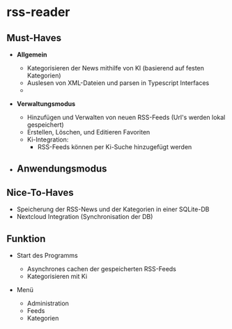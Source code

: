 # rss-reader

## Must-Haves

- **Allgemein**
  - Kategorisieren der News mithilfe von KI (basierend auf festen Kategorien)
  - Auslesen von XML-Dateien und parsen in Typescript Interfaces
  - 

- **Verwaltungsmodus**
  - Hinzufügen und Verwalten von neuen RSS-Feeds (Url's werden lokal gespeichert)
  - Erstellen, Löschen, und Editieren Favoriten
  - Ki-Integration:
    - RSS-Feeds können per Ki-Suche hinzugefügt werden

- **Anwendungsmodus**
  -
## Nice-To-Haves

- Speicherung der RSS-News und der Kategorien in einer SQLite-DB 
- Nextcloud Integration (Synchronisation der DB)

## Funktion
- Start des Programms
  - Asynchrones cachen der gespeicherten RSS-Feeds
  - Kategorisieren mit Ki

- Menü
  - Administration
  - Feeds
  - Kategorien 